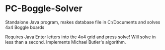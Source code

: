 # PC-Boggle-Solver
Standalone Java program, makes database file in C:/Documents and solves 4x4 Boggle boards

Requires Java
Enter letters into the 4x4 grid and press solve!  Will solve in less than a second.  Implements Michael Butler's algorithm.  
